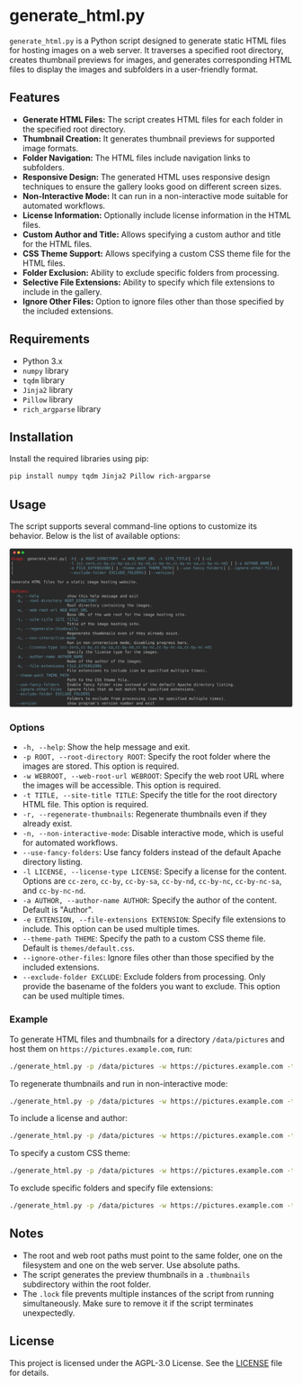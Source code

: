 # generate_html.py

`generate_html.py` is a Python script designed to generate static HTML files for hosting images on a web server. It traverses a specified root directory, creates thumbnail previews for images, and generates corresponding HTML files to display the images and subfolders in a user-friendly format.

## Features

- **Generate HTML Files:** The script creates HTML files for each folder in the specified root directory.
- **Thumbnail Creation:** It generates thumbnail previews for supported image formats.
- **Folder Navigation:** The HTML files include navigation links to subfolders.
- **Responsive Design:** The generated HTML uses responsive design techniques to ensure the gallery looks good on different screen sizes.
- **Non-Interactive Mode:** It can run in a non-interactive mode suitable for automated workflows.
- **License Information:** Optionally include license information in the HTML files.
- **Custom Author and Title:** Allows specifying a custom author and title for the HTML files.
- **CSS Theme Support:** Allows specifying a custom CSS theme file for the HTML files.
- **Folder Exclusion:** Ability to exclude specific folders from processing.
- **Selective File Extensions:** Ability to specify which file extensions to include in the gallery.
- **Ignore Other Files:** Option to ignore files other than those specified by the included extensions.

## Requirements

- Python 3.x
- `numpy` library
- `tqdm` library
- `Jinja2` library
- `Pillow` library
- `rich_argparse` library

## Installation

Install the required libraries using pip:

```sh
pip install numpy tqdm Jinja2 Pillow rich-argparse
```

## Usage

The script supports several command-line options to customize its behavior. Below is the list of available options:

![help-preview](help.svg)

### Options

- `-h, --help`: Show the help message and exit.
- `-p ROOT, --root-directory ROOT`: Specify the root folder where the images are stored. This option is required.
- `-w WEBROOT, --web-root-url WEBROOT`: Specify the web root URL where the images will be accessible. This option is required.
- `-t TITLE, --site-title TITLE`: Specify the title for the root directory HTML file. This option is required.
- `-r, --regenerate-thumbnails`: Regenerate thumbnails even if they already exist.
- `-n, --non-interactive-mode`: Disable interactive mode, which is useful for automated workflows.
- `--use-fancy-folders`: Use fancy folders instead of the default Apache directory listing.
- `-l LICENSE, --license-type LICENSE`: Specify a license for the content. Options are `cc-zero`, `cc-by`, `cc-by-sa`, `cc-by-nd`, `cc-by-nc`, `cc-by-nc-sa`, and `cc-by-nc-nd`.
- `-a AUTHOR, --author-name AUTHOR`: Specify the author of the content. Default is "Author".
- `-e EXTENSION, --file-extensions EXTENSION`: Specify file extensions to include. This option can be used multiple times.
- `--theme-path THEME`: Specify the path to a custom CSS theme file. Default is `themes/default.css`.
- `--ignore-other-files`: Ignore files other than those specified by the included extensions.
- `--exclude-folder EXCLUDE`: Exclude folders from processing. Only provide the basename of the folders you want to exclude. This option can be used multiple times.

### Example

To generate HTML files and thumbnails for a directory `/data/pictures` and host them on `https://pictures.example.com`, run:

```sh
./generate_html.py -p /data/pictures -w https://pictures.example.com -t "My Photo Gallery"
```

To regenerate thumbnails and run in non-interactive mode:

```sh
./generate_html.py -p /data/pictures -w https://pictures.example.com -t "My Photo Gallery" -r -n
```

To include a license and author:

```sh
./generate_html.py -p /data/pictures -w https://pictures.example.com -t "My Photo Gallery" -l cc-by -a "John Doe"
```

To specify a custom CSS theme:

```sh
./generate_html.py -p /data/pictures -w https://pictures.example.com -t "My Photo Gallery" --theme-path custom_theme.css
```

To exclude specific folders and specify file extensions:

```sh
./generate_html.py -p /data/pictures -w https://pictures.example.com -t "My Photo Gallery" --exclude-folder Archives --exclude-folders Temp -e .jpg -e .jpeg -e .png
```

## Notes

- The root and web root paths must point to the same folder, one on the filesystem and one on the web server. Use absolute paths.
- The script generates the preview thumbnails in a `.thumbnails` subdirectory within the root folder.
- The `.lock` file prevents multiple instances of the script from running simultaneously. Make sure to remove it if the script terminates unexpectedly.

## License

This project is licensed under the AGPL-3.0 License. See the [LICENSE](LICENSE) file for details.
